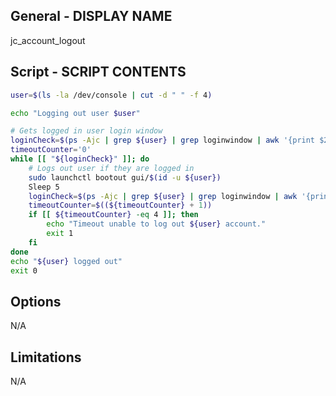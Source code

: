 ## General - DISPLAY NAME

jc_account_logout

## Script - SCRIPT CONTENTS

```bash
user=$(ls -la /dev/console | cut -d " " -f 4)

echo "Logging out user $user"

# Gets logged in user login window
loginCheck=$(ps -Ajc | grep ${user} | grep loginwindow | awk '{print $2}')
timeoutCounter='0'
while [[ "${loginCheck}" ]]; do
    # Logs out user if they are logged in
    sudo launchctl bootout gui/$(id -u ${user})
    Sleep 5
    loginCheck=$(ps -Ajc | grep ${user} | grep loginwindow | awk '{print $2}')
    timeoutCounter=$((${timeoutCounter} + 1))
    if [[ ${timeoutCounter} -eq 4 ]]; then
        echo "Timeout unable to log out ${user} account."
        exit 1
    fi
done
echo "${user} logged out"
exit 0
```

## Options

N/A

## Limitations

N/A
